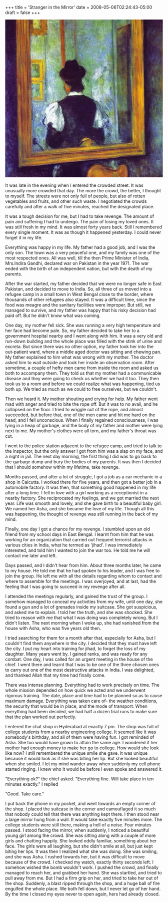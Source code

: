 +++
title = 'Stranger in the Mirror'
date = 2008-05-06T02:24:43-05:00
draft = false
+++

![mirror](images/stranger-mirror.jpg)

It was late in the evening when I entered the crowded street. It was unusually more crowded that day. The more the crowd, the better, I thought to myself. The streets were not only full of people, but also of rotten vegetables and fruits, and other such waste. I negotiated the crowds carefully and after a walk of five minutes, reached the designated place.

It was a tough decision for me, but I had to take revenge. The amount of pain and suffering I had to undergo. The pain of losing my loved ones. It was still fresh in my mind. It was almost forty years back. Still I remembered every single moment. It was as though it happened yesterday. I could never forget it in my life.

Everything was happy in my life. My father had a good job, and I was the only son. The town was a very peaceful one, and my family was one of the most respected ones. All was well, till the then Prime Minister of India, Mrs.Indira Gandhi, declared war on Pakistan in the year 1971. The war ended with the birth of an independent nation, but with the death of my parents.

After the war started, my father decided that we were no longer safe in East Pakistan, and decided to move to India. So, all three of us moved into a refugee camp in a small town in West Bengal close to the border, where thousands of other refugees also stayed. It was a difficult time, since the food was meagre and the sanitary facilities were improper. But still, we managed to survive, and my father was happy that his risky decision had paid off. But he didn't know what was coming.

One day, my mother fell sick. She was running a very high temperature and her face had become pale. So, my father decided to take her to a government hospital nearby and I went along with him. It was a very old and run-down building and the whole place was filled with the stink of urine and excreta. But since there was no other option, my father took her into the out-patient ward, where a middle aged doctor was sitting and chewing pan. My father explained to him what was wrong with my mother. The doctor asked him to wait outside and took her inside an observation room. After sometime, a couple of hefty men came from inside the room and asked us both to accompany them. They told us that my mother had a communicable disease and they were going to check us whether we had it too. They then took us to a room and before we could realize what was happening, tied us both up. We tried as much as we could to free ourselves, but we couldn't.

Then we heard it. My mother shouting and crying for help. My father went mad with anger and tried to bite the rope off. But it was to no avail, and he collapsed on the floor. I tried to wriggle out of the rope, and almost succeeded, but before that, one of the men came and hit me hard on the head, and I fell unconscious. When I finally regained consciousness, I was lying in a heap of garbage, and the body of my father and mother were lying next to me. My mother's clothes were all torn, and my father's throat was cut.

I went to the police station adjacent to the refugee camp, and tried to talk to the inspector, but the only answer I got from him was a slap on my face, and a night in jail. The next day morning, the first thing I did was to go back to the garbage dump and bury the bodies of my parents. It was then I decided that I should somehow within my lifetime, take revenge.

Months passed, and after a lot of struggle, I got a job as a car mechanic in a shop in Calcutta. I worked there for five years, and then got a better job in a automobile factory. It was then, that something good happened in my life after a long time. I fell in love with a girl working as a receptionist in a nearby factory. She reciprocated my feelings, and we got married the next year. Life was smooth and lovely, and she gave birth to a beautiful baby girl. We named her Asha, and she became the love of my life. Though all this was happening, the thought of revenge was still running in the back of my mind.


Finally, one day I got a chance for my revenge. I stumbled upon an old friend from my school days in East Bengal. I learnt from him that he was working for an organization that carried out frequent terrorist attacks in various cities in India, what he termed as 'jihad'. I was immediately interested, and told him I wanted to join the war too. He told me he will contact me later and left.

Days passed, and I didn't hear from him. About three months later, he came to my house. He told me that he had spoken to his leader, and I was free to join the group. He left me with all the details regarding whom to contact and where to assemble for the meetings. I was overjoyed, and at last, had the feeling that I was going to succeed in my revenge after all.


I attended the meetings regularly, and gained the trust of the group. I somehow managed to conceal my activities from my wife, until one day, she found a gun and a lot of grenades inside my suitcase. She got suspicious, and asked me to explain. I told her the truth, and she was shocked. She tried to reason with me that what I was doing was completely wrong. But I didn't listen. The next morning when I woke up, she had vanished from the house with Asha, who was five years old then.

I tried searching for them for a month after that, especially for Asha, but I couldn't find them anywhere in the city. I decided that they must have left the city. I put my heart into training for jihad, to forget the loss of my daughter. Many years went by. I gained ranks, and was ready for any combat. One day, I was called for an urgent meeting in the house of the chief. I went there and learnt that I was to be one of the three chosen ones to carry out one of the most destructive attacks in India. I was delighted, and thanked Allah that my time had finally come.


There was intense planning. Everything had to work precisely on time. The whole mission depended on how quick we acted and we underwent rigorous training. The date, place and time had to be planned so as to cause maximum damage. Everything was taken care of- the weather conditions, the security that would be in place, and the mode of transport. When everything had been decided, we had half a dozen trial runs to make sure that the plan worked out perfectly.

I entered the chat shop in Hyderabad at exactly 7 pm. The shop was full of college students from a nearby engineering college. It seemed like it was somebody's birthday, and all of them were having fun. I got reminded of Asha. She too would have grown to attain the same age. I wondered if her mother had enough money to make her go to college. How would she look like now? I still remembered the unique smile she gave. It was unique because it would look as if she was biting her lip. But she looked beautiful when she smiled. I let my mind wander away when suddenly my cell phone started ringing. I knew who it would be before I even spoke and answered it.


"Everything ok?" the chief asked.
"Everything fine. Will take place in ten minutes exactly." I replied

"Good. Take care."

I put back the phone in my pocket, and went towards an empty corner of the shop. I placed the suitcase in the corner and camouflaged it so much that nobody could tell that there was anything kept there. I then stood near a large mirror hung from a wall. It would take exactly five minutes more. The college students were still there, making a hell of a noise. Four minutes passed. I stood facing the mirror, when suddenly, I noticed a beautiful young girl among the crowd. She was sitting along with a couple of more girls and chatting happily. She looked oddly familiar, something about her face. The girls were all laughing, but she didn't smile at all, but just kept biting her lips. It was then I realized what she was doing. She was smiling, and she was Asha. I rushed towards her, but it was difficult to move because of the crowd. I checked my watch, exactly thirty seconds left. I somehow wished the bomb wouldn't work. I pushed the crowd, and finally managed to reach her, and grabbed her hand. She was startled, and tried to pull away from me. But I had a firm grip on her, and tried to take her out of the shop. Suddenly, a blast ripped through the shop, and a huge ball of fire engulfed the whole place. We both fell down, but I never let go of her hand. By the time I closed my eyes never to open again, hers had already closed.